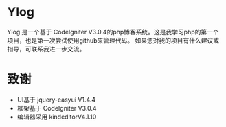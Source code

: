 # Ylog
Ylog 是一个基于 CodeIgniter V3.0.4的php博客系统。这是我学习php的第一个项目，也是第一次尝试使用github来管理代码。
如果您对我的项目有什么建议或指导，可联系我进一步交流。

# 致谢


- UI基于 jquery-easyui V1.4.4
- 框架基于 CodeIgniter V3.0.4
- 编辑器采用 kindeditorV4.1.10
